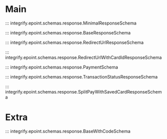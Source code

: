 # Main

::: integrify.epoint.schemas.response.MinimalResponseSchema

::: integrify.epoint.schemas.response.BaseResponseSchema

::: integrify.epoint.schemas.response.RedirectUrlResponseSchema

::: integrify.epoint.schemas.response.RedirectUrlWithCardIdResponseSchema

::: integrify.epoint.schemas.response.PaymentSchema

::: integrify.epoint.schemas.response.TransactionStatusResponseSchema

::: integrify.epoint.schemas.response.SplitPayWithSavedCardResponseSchema

# Extra

::: integrify.epoint.schemas.response.BaseWithCodeSchema
